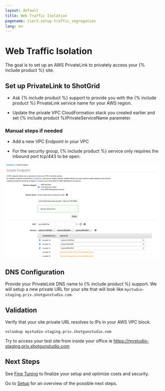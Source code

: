 ```yaml
---
layout: default
title: Web Traffic Isolation
pagename: tier1-setup-traffic_segregation
lang: en
---
```


# Web Traffic Isolation

The goal is to set up an AWS PrivateLink to privately access your {% include product %} site.

## Set up PrivateLink to ShotGrid

- Ask {% include product %} support to provide you with the {% include product %} PrivateLink service name for your AWS region.

- Update the private VPC CloudFormation stack you created earlier and set {% include product %}PrivateServiceName parameter.

### Manual steps if needed

- Add a new VPC Endpoint in your VPC

- For the security group, {% include product %} service only requires the inbound port tcp/443 to be open.

![Create endpoint](../images/tier1-endpoint-create_privatelink.png)

## DNS Configuration

Provide your PrivateLink DNS name to {% include product %} support. We will setup a new private URL for your site that will look like `mystudio-staging.priv.shotgunstudio.com`.

## Validation

Verify that your site private URL resolves to IPs in your AWS VPC block.

```
nslookup mystudio-staging.priv.shotgunstudio.com
```

Try to access your test site from inside your office ie https://mystudio-staging.priv.shotgunstudio.com

## Next Steps

See [Fine Tuning](./tuning.md) to finalize your setup and optimize costs and security.

Go to [Setup](./setup.md) for an overview of the possible next steps.
